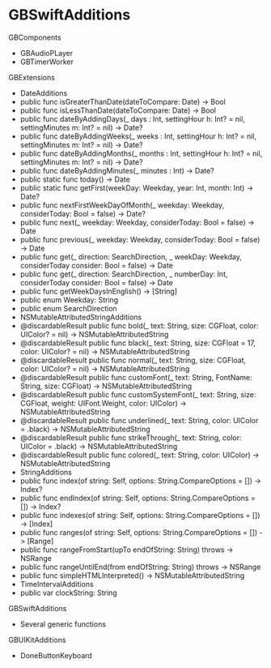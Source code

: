 # GBSwiftAdditions

GBComponents
- GBAudioPLayer
- GBTimerWorker

GBExtensions
- DateAdditions
 - public func isGreaterThanDate(dateToCompare: Date) -> Bool
 - public func isLessThanDate(dateToCompare: Date) -> Bool
 - public func dateByAddingDays(_ days : Int, settingHour h: Int? = nil, settingMinutes m: Int? = nil) -> Date?
 - public func dateByAddingWeeks(_ weeks : Int, settingHour h: Int? = nil, settingMinutes m: Int? = nil) -> Date?
 - public func dateByAddingMonths(_ months : Int, settingHour h: Int? = nil, settingMinutes m: Int? = nil) -> Date?
 - public func dateByAddingMinutes(_ minutes : Int) -> Date?
 - public static func today() -> Date
 - public static func getFirst(weekDay: Weekday, year: Int, month: Int) -> Date?
 - public func nextFirstWeekDayOfMonth(_ weekday: Weekday, considerToday: Bool = false) -> Date?
 - public func next(_ weekday: Weekday, considerToday: Bool = false) -> Date
 - public func previous(_ weekday: Weekday, considerToday: Bool = false) -> Date
 - public func get(_ direction: SearchDirection, _ weekDay: Weekday, considerToday consider: Bool = false) -> Date
 - public func get(_ direction: SearchDirection, _ numberDay: Int, considerToday consider: Bool = false) -> Date
 - public func getWeekDaysInEnglish() -> [String]
 - public enum Weekday: String
 - public enum SearchDirection 
- NSMutableAttributedStringAdditions
 - @discardableResult public func bold(_ text: String, size: CGFloat, color: UIColor? = nil) -> NSMutableAttributedString
 - @discardableResult public func black(_ text: String, size: CGFloat = 17, color: UIColor? = nil) -> NSMutableAttributedString
 - @discardableResult public func normal(_ text: String, size: CGFloat, color: UIColor? = nil) -> NSMutableAttributedString
 - @discardableResult public func customFont(_ text: String, FontName: String, size: CGFloat) -> NSMutableAttributedString
 - @discardableResult public func customSystemFont(_ text: String, size: CGFloat, weight: UIFont.Weight, color: UIColor) -> NSMutableAttributedString
 - @discardableResult public func underlined(_ text: String, color: UIColor = .black) -> NSMutableAttributedString
 - @discardableResult public func strikeThrough(_ text: String, color: UIColor = .black) -> NSMutableAttributedString
 - @discardableResult public func colored(_ text: String, color: UIColor) -> NSMutableAttributedString
- StringAdditions
 - public func index(of string: Self, options: String.CompareOptions = []) -> Index?
 - public func endIndex(of string: Self, options: String.CompareOptions = []) -> Index?
 - public func indexes(of string: Self, options: String.CompareOptions = []) -> [Index]
 - public func ranges(of string: Self, options: String.CompareOptions = []) -> [Range<Index>]
 - public func rangeFromStart(upTo endOfString: String) throws -> NSRange
 - public func rangeUntilEnd(from endOfString: String) throws -> NSRange
 - public func simpleHTMLInterpreted() -> NSMutableAttributedString
- TimeIntervalAdditions
 - public var clockString: String

GBSwiftAdditions
- Several generic functions

GBUIKitAdditions
- DoneButtonKeyboard
